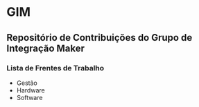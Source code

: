 # GIM
## Repositório de Contribuições do Grupo de Integração Maker 

### Lista de Frentes de Trabalho

* Gestão 
* Hardware
* Software
